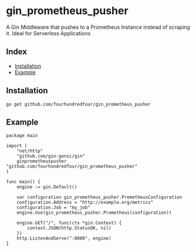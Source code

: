 # gin_prometheus_pusher
A Gin Middleware that pushes to a Prometheus Instance instead of scraping it.
Ideal for Serverless Applications

## Index
* [Installation](#installation)
* [Example](#example)

## Installation
```
go get github.com/fourhundredfour/gin_prometheus_pusher
```

## Example
```golang
package main

import (
    "net/http"
    "github.com/gin-gonic/gin"
    ginprometheuspusher "github.com/fourhundredfour/gin_prometheus_pusher"
)

func main() {
    engine := gin.Default()
	
    var configuration gin_prometheus_pusher.PrometheusConfiguration
	configuration.Address = "http://example.org/metrics"
	configuration.Job = "my_job"
	engine.Use(gin_prometheus_pusher.Prometheus(configuration))

    engine.GET("/", func(ctx *gin.Context) {
        context.JSON(http.StatusOK, nil)
    })
    http.ListenAndServe(":8080", engine)
}
```